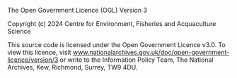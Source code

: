 The Open Government Licence (OGL) Version 3

Copyright (c) 2024 Centre for Environment, Fisheries and Acquaculture Science

This source code is licensed under the Open Government Licence v3.0. To view this licence, visit www.nationalarchives.gov.uk/doc/open-government-licence/version/3 or write to the Information Policy Team, The National Archives, Kew, Richmond, Surrey, TW9 4DU.
